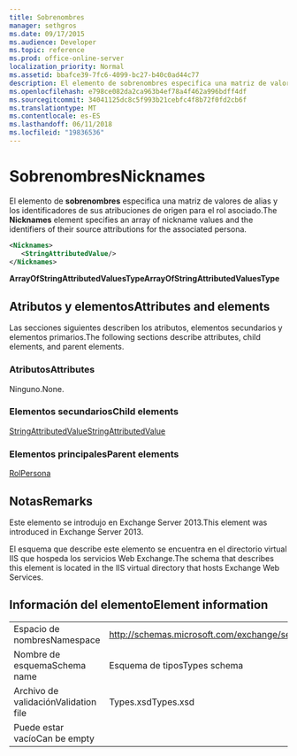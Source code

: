 ```yaml
---
title: Sobrenombres
manager: sethgros
ms.date: 09/17/2015
ms.audience: Developer
ms.topic: reference
ms.prod: office-online-server
localization_priority: Normal
ms.assetid: bbafce39-7fc6-4099-bc27-b40c0ad44c77
description: El elemento de sobrenombres especifica una matriz de valores de alias y los identificadores de sus atribuciones de origen para el rol asociado.
ms.openlocfilehash: e798ce082da2ca963b4ef78a4f462a996bdff4df
ms.sourcegitcommit: 34041125dc8c5f993b21cebfc4f8b72f0fd2cb6f
ms.translationtype: MT
ms.contentlocale: es-ES
ms.lasthandoff: 06/11/2018
ms.locfileid: "19836536"
---
```

# <a name="nicknames"></a><span data-ttu-id="ff53b-103">Sobrenombres</span><span class="sxs-lookup"><span data-stu-id="ff53b-103">Nicknames</span></span>

<span data-ttu-id="ff53b-104">El elemento de **sobrenombres** especifica una matriz de valores de alias y los identificadores de sus atribuciones de origen para el rol asociado.</span><span class="sxs-lookup"><span data-stu-id="ff53b-104">The **Nicknames** element specifies an array of nickname values and the identifiers of their source attributions for the associated persona.</span></span> 
  
```XML
<Nicknames>
   <StringAttributedValue/>
</Nicknames>
```

<span data-ttu-id="ff53b-105">**ArrayOfStringAttributedValuesType**</span><span class="sxs-lookup"><span data-stu-id="ff53b-105">**ArrayOfStringAttributedValuesType**</span></span>

## <a name="attributes-and-elements"></a><span data-ttu-id="ff53b-106">Atributos y elementos</span><span class="sxs-lookup"><span data-stu-id="ff53b-106">Attributes and elements</span></span>

<span data-ttu-id="ff53b-107">Las secciones siguientes describen los atributos, elementos secundarios y elementos primarios.</span><span class="sxs-lookup"><span data-stu-id="ff53b-107">The following sections describe attributes, child elements, and parent elements.</span></span>
  
### <a name="attributes"></a><span data-ttu-id="ff53b-108">Atributos</span><span class="sxs-lookup"><span data-stu-id="ff53b-108">Attributes</span></span>

<span data-ttu-id="ff53b-109">Ninguno.</span><span class="sxs-lookup"><span data-stu-id="ff53b-109">None.</span></span>
  
### <a name="child-elements"></a><span data-ttu-id="ff53b-110">Elementos secundarios</span><span class="sxs-lookup"><span data-stu-id="ff53b-110">Child elements</span></span>

[<span data-ttu-id="ff53b-111">StringAttributedValue</span><span class="sxs-lookup"><span data-stu-id="ff53b-111">StringAttributedValue</span></span>](stringattributedvalue.md)
  
### <a name="parent-elements"></a><span data-ttu-id="ff53b-112">Elementos principales</span><span class="sxs-lookup"><span data-stu-id="ff53b-112">Parent elements</span></span>

[<span data-ttu-id="ff53b-113">Rol</span><span class="sxs-lookup"><span data-stu-id="ff53b-113">Persona</span></span>](persona.md)
  
## <a name="remarks"></a><span data-ttu-id="ff53b-114">Notas</span><span class="sxs-lookup"><span data-stu-id="ff53b-114">Remarks</span></span>

<span data-ttu-id="ff53b-115">Este elemento se introdujo en Exchange Server 2013.</span><span class="sxs-lookup"><span data-stu-id="ff53b-115">This element was introduced in Exchange Server 2013.</span></span>
  
<span data-ttu-id="ff53b-116">El esquema que describe este elemento se encuentra en el directorio virtual IIS que hospeda los servicios Web Exchange.</span><span class="sxs-lookup"><span data-stu-id="ff53b-116">The schema that describes this element is located in the IIS virtual directory that hosts Exchange Web Services.</span></span>
  
## <a name="element-information"></a><span data-ttu-id="ff53b-117">Información del elemento</span><span class="sxs-lookup"><span data-stu-id="ff53b-117">Element information</span></span>

|||
|:-----|:-----|
|<span data-ttu-id="ff53b-118">Espacio de nombres</span><span class="sxs-lookup"><span data-stu-id="ff53b-118">Namespace</span></span>  <br/> |http://schemas.microsoft.com/exchange/services/2006/types  <br/> |
|<span data-ttu-id="ff53b-119">Nombre de esquema</span><span class="sxs-lookup"><span data-stu-id="ff53b-119">Schema name</span></span>  <br/> |<span data-ttu-id="ff53b-120">Esquema de tipos</span><span class="sxs-lookup"><span data-stu-id="ff53b-120">Types schema</span></span>  <br/> |
|<span data-ttu-id="ff53b-121">Archivo de validación</span><span class="sxs-lookup"><span data-stu-id="ff53b-121">Validation file</span></span>  <br/> |<span data-ttu-id="ff53b-122">Types.xsd</span><span class="sxs-lookup"><span data-stu-id="ff53b-122">Types.xsd</span></span>  <br/> |
|<span data-ttu-id="ff53b-123">Puede estar vacío</span><span class="sxs-lookup"><span data-stu-id="ff53b-123">Can be empty</span></span>  <br/> ||
   

